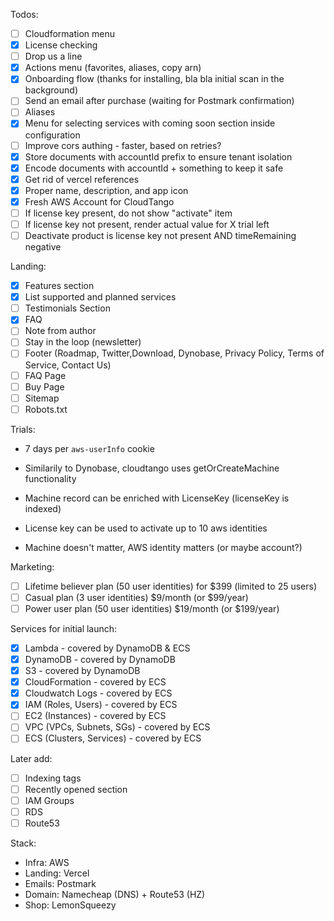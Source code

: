 Todos:

- [ ] Cloudformation menu
- [x] License checking
- [ ] Drop us a line
- [x] Actions menu (favorites, aliases, copy arn)
- [x] Onboarding flow (thanks for installing, bla bla initial scan in the background)
- [ ] Send an email after purchase (waiting for Postmark confirmation)
- [ ] Aliases
- [x] Menu for selecting services with coming soon section inside configuration
- [ ] Improve cors authing - faster, based on retries?
- [x] Store documents with accountId prefix to ensure tenant isolation
- [x] Encode documents with accountId + something to keep it safe
- [x] Get rid of vercel references
- [x] Proper name, description, and app icon
- [x] Fresh AWS Account for CloudTango
- [ ] If license key present, do not show "activate" item
- [ ] If license key not present, render actual value for X trial left
- [ ] Deactivate product is license key not present AND timeRemaining negative

Landing:

- [x] Features section
- [x] List supported and planned services
- [ ] Testimonials Section
- [x] FAQ
- [ ] Note from author
- [ ] Stay in the loop (newsletter)
- [ ] Footer (Roadmap, Twitter,Download, Dynobase, Privacy Policy, Terms of Service, Contact Us)
- [ ] FAQ Page
- [ ] Buy Page
- [ ] Sitemap
- [ ] Robots.txt

Trials:

- 7 days per `aws-userInfo` cookie
- Similarily to Dynobase, cloudtango uses getOrCreateMachine functionality
- Machine record can be enriched with LicenseKey (licenseKey is indexed)
- License key can be used to activate up to 10 aws identities

- Machine doesn't matter, AWS identity matters (or maybe account?)

Marketing:

- [ ] Lifetime believer plan (50 user identities) for $399 (limited to 25 users)
- [ ] Casual plan (3 user identities) $9/month (or $99/year)
- [ ] Power user plan (50 user identities) $19/month (or $199/year)

Services for initial launch:

- [x] Lambda - covered by DynamoDB & ECS
- [x] DynamoDB - covered by DynamoDB
- [x] S3 - covered by DynamoDB
- [x] CloudFormation - covered by ECS
- [x] Cloudwatch Logs - covered by ECS
- [x] IAM (Roles, Users) - covered by ECS
- [ ] EC2 (Instances) - covered by ECS
- [ ] VPC (VPCs, Subnets, SGs) - covered by ECS
- [ ] ECS (Clusters, Services) - covered by ECS

Later add:

- [ ] Indexing tags
- [ ] Recently opened section
- [ ] IAM Groups
- [ ] RDS
- [ ] Route53

Stack:

- Infra: AWS
- Landing: Vercel
- Emails: Postmark
- Domain: Namecheap (DNS) + Route53 (HZ)
- Shop: LemonSqueezy
